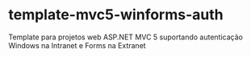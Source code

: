 # template-mvc5-winforms-auth
Template para projetos web ASP.NET MVC 5 suportando autenticação Windows na Intranet e Forms na Extranet
